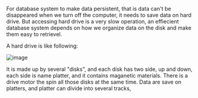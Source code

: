 For database system to make data persistent, that is data can't be disappeared when we turn off the computer, it needs to save data on hard drive. But accessing hard drive is a very slow operation, 
an effiecient database system depends on how we organize data on the disk and make them easy to retrievel. 

A  hard drive is like following:

![image](https://github.com/user-attachments/assets/2a18566c-166c-4bf2-abf2-36f670f17c30)


It is made up by several "disks", and each disk has two side, up and down, each side is name platter, and it contains maganetic materials. There is a drive motor the spin all those disks at the same
time. Data are save on platters, and platter can divide into several tracks, 
